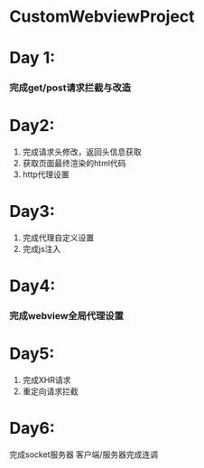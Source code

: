 # CustomWebviewProject
# Day 1:
### 完成get/post请求拦截与改造
# Day2:
1. 完成请求头修改，返回头信息获取
2. 获取页面最终渲染的html代码
3.  http代理设置
# Day3:
1. 完成代理自定义设置
2. 完成js注入
# Day4:
### 完成webview全局代理设置
# Day5:
1. 完成XHR请求
2. 重定向请求拦截
# Day6:
完成socket服务器
客户端/服务器完成连调
